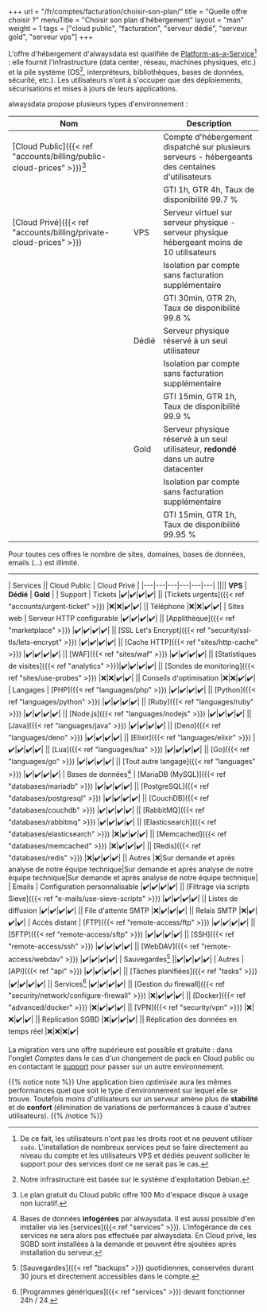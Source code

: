 +++
url = "/fr/comptes/facturation/choisir-son-plan/"
title = "Quelle offre choisir ?"
menuTitle = "Choisir son plan d'hébergement"
layout = "man"
weight = 1
tags = ["cloud public", "facturation", "serveur dédié", "serveur gold", "serveur vps"]
+++

L'offre d'hébergement d'alwaysdata est qualifiée de [Platform-as-a-Service](https://fr.wikipedia.org/wiki/Plate-forme_en_tant_que_service)[^1] : elle fournit l'infrastructure (data cen­ter , réseau, machines phy­siques, etc.) et la pile système (OS[^2], inter­pré­teurs, biblio­thèques, bases de don­nées, sécu­ri­té, etc.). Les utilisateurs n'ont à s'occuper que des déploiements, sécurisations et mises à jours de leurs applications.

alwaysdata propose plusieurs types d'environnement :

| Nom || Description |
|---|---|---|
| [Cloud Public]({{< ref "accounts/billing/public-cloud-prices" >}})[^3] || Compte d'hébergement dispatché sur plusieurs serveurs - hébergeants des centaines d'utilisateurs |
||| GTI 1h, GTR 4h, Taux de disponibilité 99.7 % |
| [Cloud Privé]({{< ref "accounts/billing/private-cloud-prices" >}}) | VPS | Serveur virtuel sur serveur physique - serveur physique hébergeant moins de 10 utilisateurs |
||| Isolation par compte sans facturation supplémentaire |
||| GTI 30min, GTR 2h, Taux de disponibilité 99.8 % |
|| Dédié | Serveur physique réservé à un seul utilisateur |
||| Isolation par compte sans facturation supplémentaire |
||| GTI 15min, GTR 1h, Taux de disponibilité 99.9 % |
|| Gold | Serveur physique réservé à un seul utilisateur, **redondé** dans un autre datacenter |
||| Isolation par compte sans facturation supplémentaire |
||| GTI 15min, GTR 1h, Taux de disponibilité 99.95 % |

Pour toutes ces offres le nombre de sites, domaines, bases de données, emails (...) est illimité.

---

| Services || Cloud Public | Cloud Privé |
|---|---|---|---|---|---|
|||| **VPS** | **Dédié** | **Gold** |
| Support | Tickets |✔️|✔️|✔️|✔️|
|| [Tickets urgents]({{< ref "accounts/urgent-ticket" >}}) |❌|❌|✔️|✔️|
|| Téléphone |❌|❌|✔️|✔️|
| Sites web | Serveur HTTP configurable |✔️|✔️|✔️|✔️|
|| [Applithèque]({{< ref "marketplace" >}}) |✔️|✔️|✔️|✔️|
|| [SSL Let's Encrypt]({{< ref "security/ssl-tls/lets-encrypt" >}}) |✔️|✔️|✔️|✔️|
|| [Cache HTTP]({{< ref "sites/http-cache" >}}) |✔️|✔️|✔️|✔️|
|| [WAF]({{< ref "sites/waf" >}}) |✔️|✔️|✔️|✔️|
|| [Statistiques de visites]({{< ref "analytics" >}})|✔️|✔️|✔️|✔️|
|| [Sondes de monitoring]({{< ref "sites/use-probes" >}}) |❌|❌|✔️|✔️|
|| Conseils d'optimisation |❌|❌|✔️|✔️|
| Langages | [PHP]({{< ref "languages/php" >}}) |✔️|✔️|✔️|✔️|
|| [Python]({{< ref "languages/python" >}}) |✔️|✔️|✔️|✔️|
|| [Ruby]({{< ref "languages/ruby" >}}) |✔️|✔️|✔️|✔️|
|| [Node.js]({{< ref "languages/nodejs" >}}) |✔️|✔️|✔️|✔️|
|| [Java]({{< ref "languages/java" >}}) |✔️|✔️|✔️|✔️|
|| [Deno]({{< ref "languages/deno" >}}) |✔️|✔️|✔️|✔️|
|| [Elixir]({{< ref "languages/elixir" >}}) |✔️|✔️|✔️|✔️|
|| [Lua]({{< ref "languages/lua" >}}) |✔️|✔️|✔️|✔️|
|| [Go]({{< ref "languages/go" >}}) |✔️|✔️|✔️|✔️|
|| [Tout autre langage]({{< ref "languages" >}}) |✔️|✔️|✔️|✔️|
| Bases de données[^4] | [MariaDB (MySQL)]({{< ref "databases/mariadb" >}}) |✔️|✔️|✔️|✔️|
|| [PostgreSQL]({{< ref "databases/postgresql" >}}) |✔️|✔️|✔️|✔️|
|| [CouchDB]({{< ref "databases/couchdb" >}}) |✔️|✔️|✔️|✔️|
|| [RabbitMQ]({{< ref "databases/rabbitmq" >}}) |✔️|✔️|✔️|✔️|
|| [Elasticsearch]({{< ref "databases/elasticsearch" >}}) |❌|✔️|✔️|✔️|
|| [Memcached]({{< ref "databases/memcached" >}}) |❌|✔️|✔️|✔️|
|| [Redis]({{< ref "databases/redis" >}}) |❌|✔️|✔️|✔️|
|| Autres |❌|Sur demande et après analyse de notre équipe technique|Sur demande et après analyse de notre équipe technique|Sur demande et après analyse de notre équipe technique|
| Emails | Configuration personnalisable |✔️|✔️|✔️|✔️|
|| [Filtrage via scripts Sieve]({{< ref "e-mails/use-sieve-scripts" >}}) |✔️|✔️|✔️|✔️|
|| Listes de diffusion |✔️|✔️|✔️|✔️|
|| File d'attente SMTP |❌|✔️|✔️|✔️|
|| Relais SMTP |❌|✔️|✔️|✔️|
| Accès distant | [FTP]({{< ref "remote-access/ftp" >}}) |✔️|✔️|✔️|✔️|
|| [SFTP]({{< ref "remote-access/sftp" >}}) |✔️|✔️|✔️|✔️|
|| [SSH]({{< ref "remote-access/ssh" >}}) |✔️|✔️|✔️|✔️|
|| [WebDAV]({{< ref "remote-access/webdav" >}}) |✔️|✔️|✔️|✔️|
| Sauvegardes[^5] ||✔️|✔️|✔️|✔️|
| Autres | [API]({{< ref "api" >}}) |✔️|✔️|✔️|✔️|
|| [Tâches planifiées]({{< ref "tasks" >}}) |✔️|✔️|✔️|✔️|
|| Services[^6] |✔️|✔️|✔️|✔️|
|| [Gestion du firewall]({{< ref "security/network/configure-firewall" >}}) |❌|✔️|✔️|✔️|
|| [Docker]({{< ref "advanced/docker" >}}) |❌|✔️|✔️|✔️|
|| [VPN]({{< ref "security/vpn" >}}) |❌|❌|✔️|✔️|
|| Réplication SGBD |❌|✔️|✔️|✔️|
|| Réplication des données en temps réel |❌|❌|❌|✔️|

La migration vers une offre supérieure est possible et gratuite : dans l'onglet _Comptes_ dans le cas d'un changement de pack en Cloud public ou en contactant le [support](https://admin.alwaysdata.com/support/add/) pour passer sur un autre environnement.

{{% notice note %}}
Une application bien _optimisée_ aura les mêmes performances quel que soit le type d'environnement sur lequel elle se trouve. Toutefois _moins_ d'utilisateurs sur un serveur amène plus de **stabilité** et de **confort** (élimination de variations de performances à cause d'autres utilisateurs).
{{% /notice %}}

[^1]: De ce fait, les utilisateurs n'ont pas les droits root et ne peuvent utiliser `sudo`. L'installation de nombreux services peut se faire directement au niveau du compte et les utilisateurs VPS et dédiés peuvent solliciter le support pour des services dont ce ne serait pas le cas.
[^2]: Notre infrastructure est basée sur le système d'exploitation Debian.
[^3]: Le plan gratuit du Cloud public offre 100 Mo d'espace disque à usage non lucratif.
[^4]: Bases de données **infogérées** par alwaysdata. Il est aussi possible d'en installer via les [services]({{< ref "services" >}}). L'infogérance de ces services ne sera alors pas effectuée par alwaysdata. En Cloud privé, les SGBD sont installées à la demande et peuvent être ajoutées après installation du serveur.
[^5]: [Sauvegardes]({{< ref "backups" >}}) quotidiennes, conservées durant 30 jours et directement accessibles dans le compte.
[^6]: [Programmes génériques]({{< ref "services" >}}) devant fonctionner 24h / 24.
